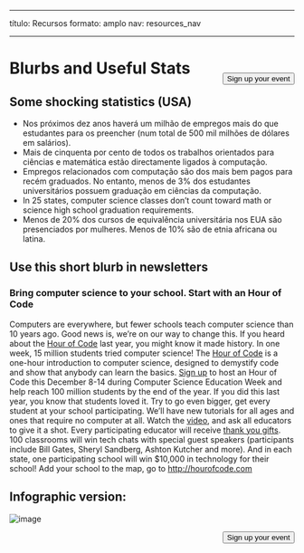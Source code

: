 * * *

título: Recursos formato: amplo nav: resources_nav

* * *

[<button style="float: right; margin-top: 50px">Sign up your event</button>](/#join)

# Blurbs and Useful Stats

## Some shocking statistics (USA)

  * Nos próximos dez anos haverá um milhão de empregos mais do que estudantes para os preencher (num total de 500 mil milhões de dólares em salários).
  * Mais de cinquenta por cento de todos os trabalhos orientados para ciências e matemática estão directamente ligados à computação. 
  * Empregos relacionados com computação são dos mais bem pagos para recém graduados. No entanto, menos de 3% dos estudantes universitários possuem graduação em ciências da computação.
  * In 25 states, computer science classes don’t count toward math or science high school graduation requirements. 
  * Menos de 20% dos cursos de equivalência universitária nos EUA são presenciados por mulheres. Menos de 10% são de etnia africana ou latina.

## Use this short blurb in newsletters

### Bring computer science to your school. Start with an Hour of Code

Computers are everywhere, but fewer schools teach computer science than 10 years ago. Good news is, we’re on our way to change this. If you heard about the [Hour of Code](<%= hoc_uri('/') %>) last year, you might know it made history. In one week, 15 million students tried computer science! The [Hour of Code](<%= hoc_uri('/') %>) is a one-hour introduction to computer science, designed to demystify code and show that anybody can learn the basics. [Sign up](<%= hoc_uri('/') %>) to host an Hour of Code this December 8-14 during Computer Science Education Week and help reach 100 million students by the end of the year. If you did this last year, you know that students loved it. Try to go even bigger, get every student at your school participating. We’ll have new tutorials for all ages and ones that require no computer at all. Watch the [video](<%= hoc_uri('/') %>), and ask all educators to give it a shot. Every participating educator will receive [thank you gifts](<%= hoc_uri('/us/prizes') %>). 100 classrooms will win tech chats with special guest speakers (participants include Bill Gates, Sheryl Sandberg, Ashton Kutcher and more). And in each state, one participating school will win $10,000 in technology for their school! Add your school to the map, go to <http://hourofcode.com>

## Infographic version:

![image](http://code.org/images/fit-8000/Code.org_infographic.png)

<a style="display: block" href="/#join"><button style="float: right;">Sign up your event</button></a>